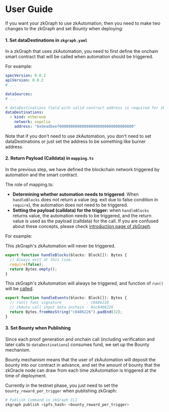 # User Guide

If you want your zkGraph to use zkAutomation, then you need to make two changes to the zkGraph and set Bounty when deploying:

#### 1. Set dataDestinations in `zkgraph.yaml`

In a zkGraph that uses zkAutomation, you need to first define the onchain smart contract that will be called when automation should be triggered.

For example:

```yaml
specVersion: 0.0.2
apiVersion: 0.0.2
# ...

dataSources:
# ...

# dataDestinations field with valid contract address is required for zkAutomation.
dataDestinations:
  - kind: ethereum
    network: sepolia
    address: "0xdeadbeef000000000000000000000000000000000"
```

Note that if you don't need to use zkAutomation, you don't need to set dataDestinations or just set the address to be something like burner address.

#### 2. Return Payload (Calldata) in `mapping.ts`

In the previous step, we have defined the blockchain network triggered by automation and the smart contract.

The role of mapping.ts:

* **Determining whether automation needs to triggered**: When `handleBlocks` does not return a value (eg. exit due to false condition in `require`), the automation does not need to be triggered.
* **Setting the payload (calldata) for the trigger:** when `handleBlocks` returns value, the automation needs to be triggered, and the return value is used as the payload (calldata) for the call. If you are confused about these concepts, please check [introduction page of zkGraph](../../zkgraph/introduction.md).

For example:

This zkGraph's zkAutomation will never be triggered.

```typescript
export function handleBlocks(blocks: Block[]): Bytes {
  // Always exit at this line.
  require(false);
  return Bytes.empty();
}
```

This zkGraph's zkAutomation will always be triggered, and function of `run()` will be [called](https://sepolia.etherscan.io/tx/0x4f0c30fa489989d679acefa9fdaf7022d4a12c35eab9494a3b4eceb44006d8af).

```typescript
export function handleEvents(blocks: Block[]): Bytes {
  // run() func signature           - c0406226
  // zkAuto call input data onchain - 0xc0406226
  return Bytes.fromHexString("c0406226").padEnd(32);
}
```

#### 3. Set Bounty when Publishing

Since each proof generation and onchain call (including verification and later calls to `dataDestinations`) consumes fund, we set up the Bounty mechanism.

Bounty mechanism means that the user of zkAutomation will deposit the bounty into our contract in advance, and set the amount of bounty that the zkOracle node can draw from each time zkAutomation is triggered at the time of deployment.

Currently in the testnet phase, you just need to set the `bounty_reward_per_trigger` when publishing zkGraph:

```bash
# Publish Command in zkGraph CLI
zkgraph publish <ipfs_hash> <bounty_reward_per_trigger>
```
